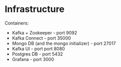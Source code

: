 # Infrastructure

Containers:
- Kafka + Zookeeper - port 9092
- Kafka Connect - port 35000
- Mongo DB (and the mongo initializer) - port 27017
- Kafka UI - port port 8080
- Postgres DB - port 5432
- Grafana - port 3000
